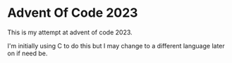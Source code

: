 # Advent Of Code 2023

This is my attempt at advent of code 2023.

I'm initially using C to do this but I may change to a different language later
on if need be.
